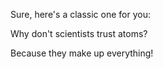 Sure, here's a classic one for you:

Why don't scientists trust atoms?

Because they make up everything!
